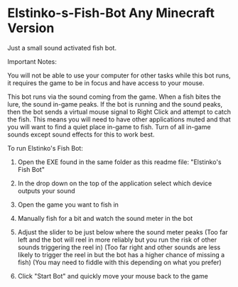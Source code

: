 # Elstinko-s-Fish-Bot Any Minecraft Version
Just a small sound activated fish bot.


Important Notes:

You will not be able to use your computer for other tasks while this bot runs, it requires the game to be in focus and have access to your mouse.

This bot runs via the sound coming from the game.
When a fish bites the lure, the sound in-game peaks.
If the bot is running and the sound peaks, then the bot sends a virtual mouse signal to Right Click and attempt to catch the fish.
This means you will need to have other applications muted and that you will want to find a quiet place in-game to fish.
Turn of all in-game sounds except sound effects for this to work best.



To run Elstinko's Fish Bot:

1. Open the EXE found in the same folder as this readme file: "Elstinko's Fish Bot"

2. In the drop down on the top of the application select which device outputs your sound

3. Open the game you want to fish in

4. Manually fish for a bit and watch the sound meter in the bot

5. Adjust the slider to be just below where the sound meter peaks 
(Too far left and the bot will reel in more reliably but you run the risk of other sounds triggering the reel in)
(Too far right and other sounds are less likely to trigger the reel in but the bot has a higher chance of missing a fish)
(You may need to fiddle with this depending on what you prefer)

6. Click "Start Bot" and quickly move your mouse back to the game
